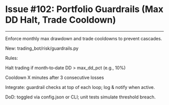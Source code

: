 # Issue #102: Portfolio Guardrails (Max DD Halt, Trade Cooldown)

---

Enforce monthly max drawdown and trade cooldowns to prevent cascades.

New: trading_bot/risk/guardrails.py

Rules:

Halt trading if month‑to‑date DD > max_dd_pct (e.g., 10%)

Cooldown X minutes after 3 consecutive losses

Integrate: guardrail checks at top of each loop; log & notify when active.

DoD: toggled via config.json or CLI; unit tests simulate threshold breach.
